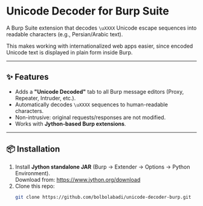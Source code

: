 # Unicode Decoder for Burp Suite

A Burp Suite extension that decodes `\uXXXX` Unicode escape sequences into readable characters (e.g., Persian/Arabic text).  

This makes working with internationalized web apps easier, since encoded Unicode text is displayed in plain form inside Burp.

---

## ✨ Features
- Adds a **"Unicode Decoded"** tab to all Burp message editors (Proxy, Repeater, Intruder, etc.).
- Automatically decodes `\uXXXX` sequences to human-readable characters.
- Non-intrusive: original requests/responses are not modified.
- Works with **Jython-based Burp extensions**.

---

## 📦 Installation
1. Install **Jython standalone JAR** (Burp → Extender → Options → Python Environment).  
   Download from: https://www.jython.org/download  
2. Clone this repo:
   ```bash
   git clone https://github.com/bolbolabadi/unicode-decoder-burp.git
